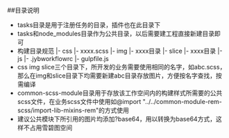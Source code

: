 ##目录说明
- tasks目录是用于注册任务的目录，插件也在此目录下
- tasks和node_modules目录作为公共目录，以后需要建工程直接新建目录即可
- 构建目录规范
    |- css
       |- xxxx.scss
    |- img
       |- xxxx目录
    |- slice
       |- xxxx目录
    |- js
    |- .jybworkflowrc
    |- gulpfile.js
- css img slice三个目录下，所开发的业务需要使用相同的名字，如abc.scss，那么在img和slice目录下均需要新建abc目录存放图片，方便按名字查找，按需编译
- common-scss-module目录用于存放该工作空间内的构建样式所需要的公共scss文件，在业务scss文件中使用如@import "../../common-module-rem-scss/import-lib-mixins-rem"的方式使用
- 建议公共模块下所引用的图片均添加?base64，用以转换为base64方式，这样不占用雪碧图空间